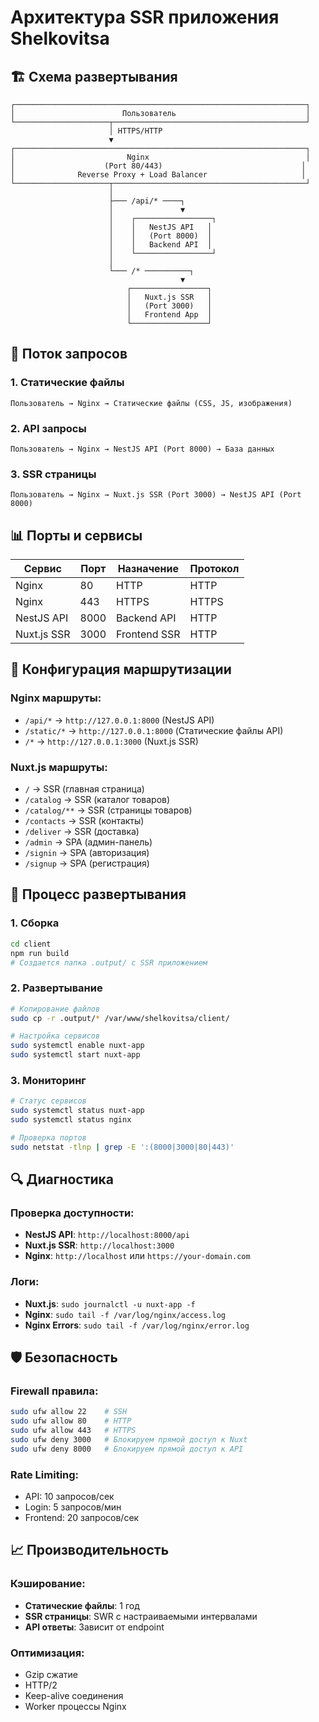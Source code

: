 # Архитектура SSR приложения Shelkovitsa

## 🏗️ Схема развертывания

```
┌─────────────────────────────────────────────────────────────────┐
│                        Пользователь                             │
└─────────────────────┬───────────────────────────────────────────┘
                      │ HTTPS/HTTP
                      ▼
┌─────────────────────────────────────────────────────────────────┐
│                         Nginx                                   │
│                    (Port 80/443)                               │
│              Reverse Proxy + Load Balancer                     │
└─────────────────────┬───────────────────────────────────────────┘
                      │
                      ├─── /api/* ────┐
                      │               ▼
                      │    ┌─────────────────┐
                      │    │   NestJS API   │
                      │    │   (Port 8000)  │
                      │    │   Backend API  │
                      │    └─────────────────┘
                      │
                      └─── /* ──────────┐
                                      ▼
                          ┌─────────────────┐
                          │   Nuxt.js SSR   │
                          │   (Port 3000)   │
                          │   Frontend App  │
                          └─────────────────┘
```

## 🔄 Поток запросов

### 1. Статические файлы
```
Пользователь → Nginx → Статические файлы (CSS, JS, изображения)
```

### 2. API запросы
```
Пользователь → Nginx → NestJS API (Port 8000) → База данных
```

### 3. SSR страницы
```
Пользователь → Nginx → Nuxt.js SSR (Port 3000) → NestJS API (Port 8000)
```

## 📊 Порты и сервисы

| Сервис | Порт | Назначение | Протокол |
|--------|------|------------|----------|
| Nginx | 80 | HTTP | HTTP |
| Nginx | 443 | HTTPS | HTTPS |
| NestJS API | 8000 | Backend API | HTTP |
| Nuxt.js SSR | 3000 | Frontend SSR | HTTP |

## 🔧 Конфигурация маршрутизации

### Nginx маршруты:
- `/api/*` → `http://127.0.0.1:8000` (NestJS API)
- `/static/*` → `http://127.0.0.1:8000` (Статические файлы API)
- `/*` → `http://127.0.0.1:3000` (Nuxt.js SSR)

### Nuxt.js маршруты:
- `/` → SSR (главная страница)
- `/catalog` → SSR (каталог товаров)
- `/catalog/**` → SSR (страницы товаров)
- `/contacts` → SSR (контакты)
- `/deliver` → SSR (доставка)
- `/admin` → SPA (админ-панель)
- `/signin` → SPA (авторизация)
- `/signup` → SPA (регистрация)

## 🚀 Процесс развертывания

### 1. Сборка
```bash
cd client
npm run build
# Создается папка .output/ с SSR приложением
```

### 2. Развертывание
```bash
# Копирование файлов
sudo cp -r .output/* /var/www/shelkovitsa/client/

# Настройка сервисов
sudo systemctl enable nuxt-app
sudo systemctl start nuxt-app
```

### 3. Мониторинг
```bash
# Статус сервисов
sudo systemctl status nuxt-app
sudo systemctl status nginx

# Проверка портов
sudo netstat -tlnp | grep -E ':(8000|3000|80|443)'
```

## 🔍 Диагностика

### Проверка доступности:
- **NestJS API**: `http://localhost:8000/api`
- **Nuxt.js SSR**: `http://localhost:3000`
- **Nginx**: `http://localhost` или `https://your-domain.com`

### Логи:
- **Nuxt.js**: `sudo journalctl -u nuxt-app -f`
- **Nginx**: `sudo tail -f /var/log/nginx/access.log`
- **Nginx Errors**: `sudo tail -f /var/log/nginx/error.log`

## 🛡️ Безопасность

### Firewall правила:
```bash
sudo ufw allow 22    # SSH
sudo ufw allow 80    # HTTP
sudo ufw allow 443   # HTTPS
sudo ufw deny 3000   # Блокируем прямой доступ к Nuxt
sudo ufw deny 8000   # Блокируем прямой доступ к API
```

### Rate Limiting:
- API: 10 запросов/сек
- Login: 5 запросов/мин
- Frontend: 20 запросов/сек

## 📈 Производительность

### Кэширование:
- **Статические файлы**: 1 год
- **SSR страницы**: SWR с настраиваемыми интервалами
- **API ответы**: Зависит от endpoint

### Оптимизация:
- Gzip сжатие
- HTTP/2
- Keep-alive соединения
- Worker процессы Nginx
